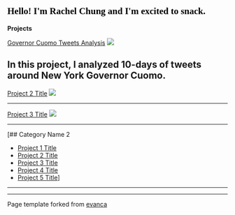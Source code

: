 
<span style="font-family: Raleway; color: black"> Hello! I'm Rachel Chung and I'm excited to snack.</span>
---

**Projects**

[Governor Cuomo Tweets Analysis](/sample_page)
<img src="images/dummy_thumbnail.jpg?raw=true"/>

In this project, I analyzed 10-days of tweets around New York Governor Cuomo.
---
[Project 2 Title](/pdf/sample_presentation.pdf)
<img src="images/dummy_thumbnail.jpg?raw=true"/>

---
[Project 3 Title](http://example.com/)
<img src="images/dummy_thumbnail.jpg?raw=true"/>

---

[## Category Name 2

- [Project 1 Title](http://example.com/)
- [Project 2 Title](http://example.com/)
- [Project 3 Title](http://example.com/)
- [Project 4 Title](http://example.com/)
- [Project 5 Title](http://example.com/)]

---




---
<p style="font-size:14px">Page template forked from <a href="https://github.com/evanca/quick-portfolio">evanca</a></p>
<!-- Remove above link if you don't want to attibute -->
